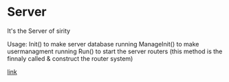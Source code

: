Server
======

It's the Server of sirity

Usage:
Init() to make server database running
ManageInit() to make usermanagment running
Run() to start the server routers (this method is the finnaly called & construct the router system)

[link](http://)